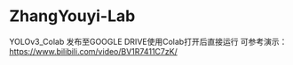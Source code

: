 # ZhangYouyi-Lab
YOLOv3_Colab
发布至GOOGLE DRIVE使用Colab打开后直接运行
可参考演示：https://www.bilibili.com/video/BV1R7411C7zK/
